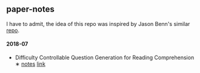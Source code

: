 ## paper-notes

I have to admit, the idea of this repo was inspired by Jason Benn's similar [repo](https://github.com/JasonBenn/deep-learning-paper-notes/).

#### 2018-07

* Difficulty Controllable Question Generation for Reading Comprehension ∗ [notes](papers/dc-question-generation.md) [link](https://arxiv.org/abs/1807.03586)



